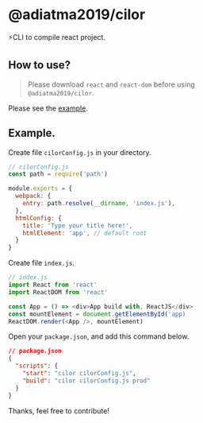 # @adiatma2019/cilor

⚡️CLI to compile react project.

## How to use?

> Please download `react` and `react-dom` before using `@adiatma2019/cilor`.

Please see the [example](https://github.com/adiatma/example-use-cilor).

## Example.
Create file `cilorConfig.js` in your directory.

```js
// cilorConfig.js
const path = require('path')

module.exports = {
  webpack: {
    entry: path.resolve(__dirname, 'index.js'),
  },
  htmlConfig: {
    title: 'Type your title here!',
    htmlElement: 'app', // default root
  }
}
```

Create file `index.js`.

```js
// index.js
import React from 'react'
import ReactDOM from 'react'

const App = () => <div>App build with, ReactJS</div>
const mountElement = document.getElementById('app)
ReactDOM.render(<App />, mountElement)
```

Open your `package.json`, and add this command below.
```json
// package.json
{
  "scripts": {
    "start": "cilor cilorConfig.js",
    "build": "cilor cilorConfig.js prod"
  }
}
```

Thanks, feel free to contribute!
